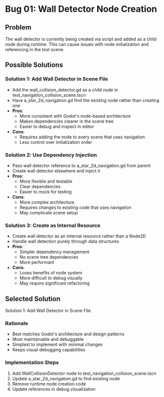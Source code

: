 # Bug 01: Wall Detector Node Creation

## Problem
The wall detector is currently being created via script and added as a child node during runtime. This can cause issues with node initialization and referencing in the test scene.

## Possible Solutions

### Solution 1: Add Wall Detector in Scene File
- Add the wall_collision_detector.gd as a child node in test_navigation_collision_scene.tscn
- Have a_star_2d_navigation.gd find the existing node rather than creating one
- **Pros**: 
  - More consistent with Godot's node-based architecture
  - Makes dependencies clearer in the scene tree
  - Easier to debug and inspect in editor
- **Cons**:
  - Requires adding the node to every scene that uses navigation
  - Less control over initialization order

### Solution 2: Use Dependency Injection
- Pass wall detector reference to a_star_2d_navigation.gd from parent
- Create wall detector elsewhere and inject it
- **Pros**:
  - More flexible and testable
  - Clear dependencies
  - Easier to mock for testing
- **Cons**:
  - More complex architecture
  - Requires changes to existing code that uses navigation
  - May complicate scene setup

### Solution 3: Create as Internal Resource
- Create wall detector as an internal resource rather than a Node2D
- Handle wall detection purely through data structures
- **Pros**:
  - Simpler dependency management
  - No scene tree dependencies
  - More performant
- **Cons**:
  - Loses benefits of node system
  - More difficult to debug visually
  - May require significant refactoring

## Selected Solution
Solution 1: Add Wall Detector in Scene File

### Rationale
- Best matches Godot's architecture and design patterns
- Most maintainable and debuggable
- Simplest to implement with minimal changes
- Keeps visual debugging capabilities

### Implementation Steps
1. Add WallCollisionDetector node to test_navigation_collision_scene.tscn
2. Update a_star_2d_navigation.gd to find existing node
3. Remove runtime node creation code
4. Update references in debug visualization